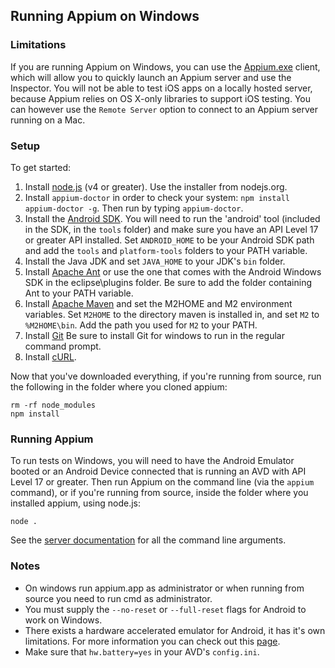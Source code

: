 ## Running Appium on Windows

### Limitations

If you are running Appium on Windows, you can use the
[Appium.exe](https://github.com/appium/appium-dot-exe) client, which will allow
you to quickly launch an Appium server and use the Inspector. You will not be
able to test iOS apps on a locally hosted server, because Appium relies on OS
X-only libraries to support iOS testing. You can however use the `Remote Server`
option to connect to an Appium server running on a Mac.

### Setup

To get started:

1. Install [node.js](http://nodejs.org/download/) (v4 or greater). Use the
   installer from nodejs.org.
1. Install `appium-doctor` in order to check your system: `npm install appium-doctor -g`.
   Then run by typing `appium-doctor`.
1. Install the [Android SDK](http://developer.android.com/sdk/index.html).
   You will need to run the 'android' tool (included in the SDK, in the `tools` folder) and make sure
   you have an API Level 17 or greater API installed. Set `ANDROID_HOME` to be
   your Android SDK path and add the `tools` and `platform-tools` folders to your
   PATH variable.
1. Install the Java JDK and set `JAVA_HOME` to your JDK's `bin` folder.
1. Install [Apache Ant](http://ant.apache.org/bindownload.cgi) or use the one
   that comes with the Android Windows SDK in the eclipse\plugins folder. Be
   sure to add the folder containing Ant to your PATH variable.
1. Install [Apache Maven](http://maven.apache.org/download.cgi) and set the
   M2HOME and M2 environment variables. Set `M2HOME` to the directory maven is
   installed in, and set `M2` to `%M2HOME\bin`. Add the path you used for `M2` to
   your PATH.
1. Install [Git](http://git-scm.com/download/win) Be sure to install Git for
   windows to run in the regular command prompt.
1. Install [cURL](http://curl.haxx.se/download.html).

Now that you've downloaded everything, if you're running from source, run the
following in the folder where you cloned appium:

```center
rm -rf node_modules
npm install
```

### Running Appium

To run tests on Windows, you will need to have the Android Emulator booted or
an Android Device connected that is running an AVD with API Level 17 or
greater. Then run Appium on the command line (via the `appium` command), or if
you're running from source, inside the folder where you installed appium, using
node.js:

```center
node .
```

See the [server documentation](/docs/en/writing-running-appium/server-args.md) for all the command line
arguments.

### Notes

* On windows run appium.app as administrator or when running from source you need to run cmd as administrator.
* You must supply the `--no-reset` or `--full-reset` flags for
  Android to work on Windows.
* There exists a hardware accelerated emulator for Android, it has it's own
  limitations. For more information you can check out this
  [page](/docs/en/appium-setup/android-hax-emulator.md).
* Make sure that `hw.battery=yes` in your AVD's `config.ini`.
